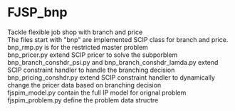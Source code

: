 # FJSP_bnp
Tackle flexible job shop with branch and price <br />
The files start with "bnp" are implemented SCIP class for branch and price. <br />
bnp_rmp.py is for the restricted master problem <br />
bnp_pricer.py extend SCIP pricer to solve the subporblem <br />
bnp_branch_conshdr_psi.py and bnp_branch_conshdr_lamda.py extend SCIP constraint handler to handle the branching decision <br />
bnp_pricing_conshdr.py extend SCIP constraint handler to dynamically change the pricer data based on branching decision <br />
fjspim_model.py contain the full IP model for orignal problem <br />
fjspim_problem.py define the problem data structre <br />
